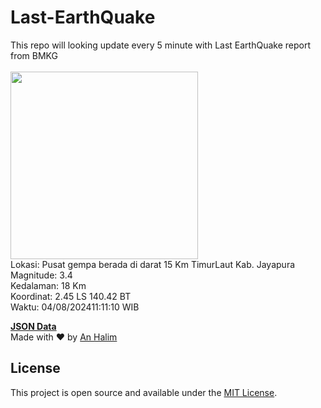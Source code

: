 # Last-EarthQuake
This repo will looking update every 5 minute with Last EarthQuake report from BMKG
<br>
<br>
<img src="https://static.bmkg.go.id/20240804111110.mmi.jpg" width="300"/>
<br>
Lokasi: Pusat gempa berada di darat 15 Km TimurLaut Kab. Jayapura <br>
Magnitude: 3.4 <br>
Kedalaman: 18 Km <br>
Koordinat: 2.45 LS 140.42 BT <br>
Waktu: 04/08/202411:11:10 WIB <br>

<a href="./data/data.json">**JSON Data**</a>
<br>
Made with ❤️ by <a href="https://github.com/an-halim">An Halim</a>
## License

This project is open source and available under the [MIT License](LICENSE).

